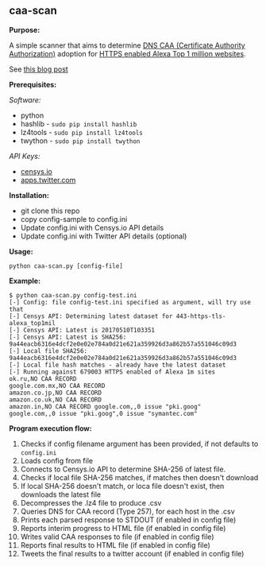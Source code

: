 caa-scan
------------

**Purpose:**

A simple scanner that aims to determine [DNS CAA (Certificate Authority Authorization)](https://tools.ietf.org/html/rfc6844) adoption for [HTTPS enabled Alexa Top 1 million websites](https://censys.io/data).

See [this blog post](https://darranboyd.wordpress.com/2017/04/18/dns-caa-record-adoption-scanner-and-results/)

**Prerequisites:**

*Software:*

- python
- hashlib - `sudo pip install hashlib`
- lz4tools - `sudo pip install lz4tools`
- twython - `sudo pip install twython`

*API Keys:*

- [censys.io](https://censys.io/account)
- [apps.twitter.com](https://apps.twitter.com)

**Installation:**

- git clone this repo
- copy config-sample to config.ini
- Update config.ini with Censys.io API details
- Update config.ini with Twitter API details (optional)

**Usage:**

`python caa-scan.py [config-file]`

**Example:**

`$ python caa-scan.py config-test.ini                                                                                                                                                           
[-] Config: file config-test.ini specified as argument, will try use that                                                                                                                               
[-] Censys API: Determining latest dataset for 443-https-tls-alexa_top1mil                                                                                                                              
[-] Censys API: Latest is 20170510T103351                                                                                                                                                               
[-] Censys API: Latest is SHA256: 9a44eacb6316e4dcf2e0e02e784a0d21e621a359926d3a862b57a551046c09d3                                                                                                      
[-] Local file SHA256: 9a44eacb6316e4dcf2e0e02e784a0d21e621a359926d3a862b57a551046c09d3                                                                                                                 
[-] Local file hash matches - already have the latest dataset                                                                                                                                           
[-] Running against 679003 HTTPS enabled of Alexa 1m sites                                                                                                                                                 
ok.ru,NO CAA RECORD                                                                                                                                                                                     
google.com.mx,NO CAA RECORD                                                                                                                                                                             
amazon.co.jp,NO CAA RECORD                                                                                                                                                                              
amazon.co.uk,NO CAA RECORD                                                                                                                                                                              
amazon.in,NO CAA RECORD
google.com,,0 issue "pki.goog"                                                                                                                                                                          
google.com,,0 issue "pki.goog",0 issue "symantec.com"
`

**Program execution flow:**

1. Checks if config filename argument has been provided, if not defaults to `config.ini`
2. Loads config from file
3. Connects to Censys.io API to determine SHA-256 of latest file.
4. Checks if local file SHA-256 matches, if matches then doesn't download
5. If local SHA-256 doesn't match, or loca file doesn't exist, then downloads the latest file
6. Decompresses the .lz4 file to produce .csv
7. Queries DNS for CAA record (Type 257), for each host in the .csv
8. Prints each parsed response to STDOUT (if enabled in config file)
9. Reports interim progress to HTML file (if enabled in config file)
10. Writes valid CAA responses to file (if enabled in config file)
11. Reports final results to HTML file (if enabled in config file)
12. Tweets the final results to a twitter account (if enabled in config file)
